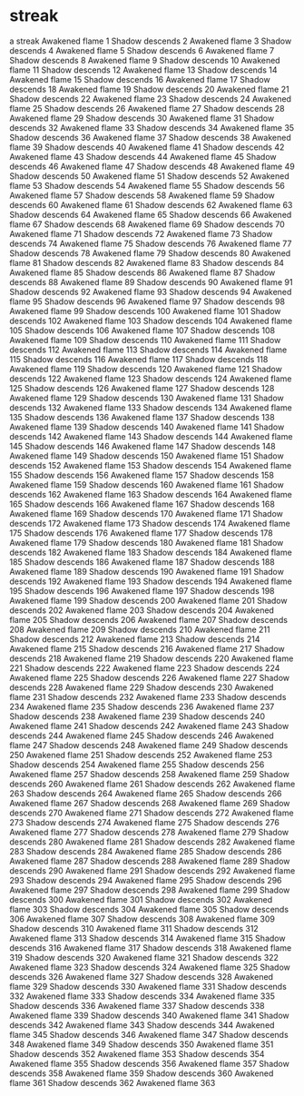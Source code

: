 # streak
a streak
Awakened flame 1
Shadow descends 2
Awakened flame 3
Shadow descends 4
Awakened flame 5
Shadow descends 6
Awakened flame 7
Shadow descends 8
Awakened flame 9
Shadow descends 10
Awakened flame 11
Shadow descends 12
Awakened flame 13
Shadow descends 14
Awakened flame 15
Shadow descends 16
Awakened flame 17
Shadow descends 18
Awakened flame 19
Shadow descends 20
Awakened flame 21
Shadow descends 22
Awakened flame 23
Shadow descends 24
Awakened flame 25
Shadow descends 26
Awakened flame 27
Shadow descends 28
Awakened flame 29
Shadow descends 30
Awakened flame 31
Shadow descends 32
Awakened flame 33
Shadow descends 34
Awakened flame 35
Shadow descends 36
Awakened flame 37
Shadow descends 38
Awakened flame 39
Shadow descends 40
Awakened flame 41
Shadow descends 42
Awakened flame 43
Shadow descends 44
Awakened flame 45
Shadow descends 46
Awakened flame 47
Shadow descends 48
Awakened flame 49
Shadow descends 50
Awakened flame 51
Shadow descends 52
Awakened flame 53
Shadow descends 54
Awakened flame 55
Shadow descends 56
Awakened flame 57
Shadow descends 58
Awakened flame 59
Shadow descends 60
Awakened flame 61
Shadow descends 62
Awakened flame 63
Shadow descends 64
Awakened flame 65
Shadow descends 66
Awakened flame 67
Shadow descends 68
Awakened flame 69
Shadow descends 70
Awakened flame 71
Shadow descends 72
Awakened flame 73
Shadow descends 74
Awakened flame 75
Shadow descends 76
Awakened flame 77
Shadow descends 78
Awakened flame 79
Shadow descends 80
Awakened flame 81
Shadow descends 82
Awakened flame 83
Shadow descends 84
Awakened flame 85
Shadow descends 86
Awakened flame 87
Shadow descends 88
Awakened flame 89
Shadow descends 90
Awakened flame 91
Shadow descends 92
Awakened flame 93
Shadow descends 94
Awakened flame 95
Shadow descends 96
Awakened flame 97
Shadow descends 98
Awakened flame 99
Shadow descends 100
Awakened flame 101
Shadow descends 102
Awakened flame 103
Shadow descends 104
Awakened flame 105
Shadow descends 106
Awakened flame 107
Shadow descends 108
Awakened flame 109
Shadow descends 110
Awakened flame 111
Shadow descends 112
Awakened flame 113
Shadow descends 114
Awakened flame 115
Shadow descends 116
Awakened flame 117
Shadow descends 118
Awakened flame 119
Shadow descends 120
Awakened flame 121
Shadow descends 122
Awakened flame 123
Shadow descends 124
Awakened flame 125
Shadow descends 126
Awakened flame 127
Shadow descends 128
Awakened flame 129
Shadow descends 130
Awakened flame 131
Shadow descends 132
Awakened flame 133
Shadow descends 134
Awakened flame 135
Shadow descends 136
Awakened flame 137
Shadow descends 138
Awakened flame 139
Shadow descends 140
Awakened flame 141
Shadow descends 142
Awakened flame 143
Shadow descends 144
Awakened flame 145
Shadow descends 146
Awakened flame 147
Shadow descends 148
Awakened flame 149
Shadow descends 150
Awakened flame 151
Shadow descends 152
Awakened flame 153
Shadow descends 154
Awakened flame 155
Shadow descends 156
Awakened flame 157
Shadow descends 158
Awakened flame 159
Shadow descends 160
Awakened flame 161
Shadow descends 162
Awakened flame 163
Shadow descends 164
Awakened flame 165
Shadow descends 166
Awakened flame 167
Shadow descends 168
Awakened flame 169
Shadow descends 170
Awakened flame 171
Shadow descends 172
Awakened flame 173
Shadow descends 174
Awakened flame 175
Shadow descends 176
Awakened flame 177
Shadow descends 178
Awakened flame 179
Shadow descends 180
Awakened flame 181
Shadow descends 182
Awakened flame 183
Shadow descends 184
Awakened flame 185
Shadow descends 186
Awakened flame 187
Shadow descends 188
Awakened flame 189
Shadow descends 190
Awakened flame 191
Shadow descends 192
Awakened flame 193
Shadow descends 194
Awakened flame 195
Shadow descends 196
Awakened flame 197
Shadow descends 198
Awakened flame 199
Shadow descends 200
Awakened flame 201
Shadow descends 202
Awakened flame 203
Shadow descends 204
Awakened flame 205
Shadow descends 206
Awakened flame 207
Shadow descends 208
Awakened flame 209
Shadow descends 210
Awakened flame 211
Shadow descends 212
Awakened flame 213
Shadow descends 214
Awakened flame 215
Shadow descends 216
Awakened flame 217
Shadow descends 218
Awakened flame 219
Shadow descends 220
Awakened flame 221
Shadow descends 222
Awakened flame 223
Shadow descends 224
Awakened flame 225
Shadow descends 226
Awakened flame 227
Shadow descends 228
Awakened flame 229
Shadow descends 230
Awakened flame 231
Shadow descends 232
Awakened flame 233
Shadow descends 234
Awakened flame 235
Shadow descends 236
Awakened flame 237
Shadow descends 238
Awakened flame 239
Shadow descends 240
Awakened flame 241
Shadow descends 242
Awakened flame 243
Shadow descends 244
Awakened flame 245
Shadow descends 246
Awakened flame 247
Shadow descends 248
Awakened flame 249
Shadow descends 250
Awakened flame 251
Shadow descends 252
Awakened flame 253
Shadow descends 254
Awakened flame 255
Shadow descends 256
Awakened flame 257
Shadow descends 258
Awakened flame 259
Shadow descends 260
Awakened flame 261
Shadow descends 262
Awakened flame 263
Shadow descends 264
Awakened flame 265
Shadow descends 266
Awakened flame 267
Shadow descends 268
Awakened flame 269
Shadow descends 270
Awakened flame 271
Shadow descends 272
Awakened flame 273
Shadow descends 274
Awakened flame 275
Shadow descends 276
Awakened flame 277
Shadow descends 278
Awakened flame 279
Shadow descends 280
Awakened flame 281
Shadow descends 282
Awakened flame 283
Shadow descends 284
Awakened flame 285
Shadow descends 286
Awakened flame 287
Shadow descends 288
Awakened flame 289
Shadow descends 290
Awakened flame 291
Shadow descends 292
Awakened flame 293
Shadow descends 294
Awakened flame 295
Shadow descends 296
Awakened flame 297
Shadow descends 298
Awakened flame 299
Shadow descends 300
Awakened flame 301
Shadow descends 302
Awakened flame 303
Shadow descends 304
Awakened flame 305
Shadow descends 306
Awakened flame 307
Shadow descends 308
Awakened flame 309
Shadow descends 310
Awakened flame 311
Shadow descends 312
Awakened flame 313
Shadow descends 314
Awakened flame 315
Shadow descends 316
Awakened flame 317
Shadow descends 318
Awakened flame 319
Shadow descends 320
Awakened flame 321
Shadow descends 322
Awakened flame 323
Shadow descends 324
Awakened flame 325
Shadow descends 326
Awakened flame 327
Shadow descends 328
Awakened flame 329
Shadow descends 330
Awakened flame 331
Shadow descends 332
Awakened flame 333
Shadow descends 334
Awakened flame 335
Shadow descends 336
Awakened flame 337
Shadow descends 338
Awakened flame 339
Shadow descends 340
Awakened flame 341
Shadow descends 342
Awakened flame 343
Shadow descends 344
Awakened flame 345
Shadow descends 346
Awakened flame 347
Shadow descends 348
Awakened flame 349
Shadow descends 350
Awakened flame 351
Shadow descends 352
Awakened flame 353
Shadow descends 354
Awakened flame 355
Shadow descends 356
Awakened flame 357
Shadow descends 358
Awakened flame 359
Shadow descends 360
Awakened flame 361
Shadow descends 362
Awakened flame 363
